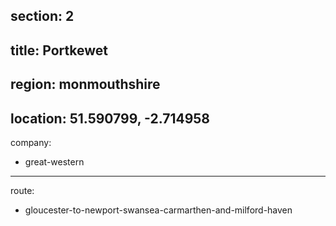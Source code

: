 section: 2
----
title: Portkewet
----
region: monmouthshire
----
location: 51.590799, -2.714958
----
company:
- great-western
----
route:
- gloucester-to-newport-swansea-carmarthen-and-milford-haven
